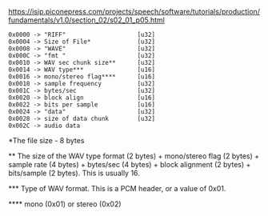 https://isip.piconepress.com/projects/speech/software/tutorials/production/fundamentals/v1.0/section_02/s02_01_p05.html

```
0x0000 -> "RIFF"                    [u32]
0x0004 -> Size of File*             [u32]
0x0008 -> "WAVE"                    [u32]
0x000C -> "fmt "                    [u32]
0x0010 -> WAV sec chunk size**      [u32]
0x0014 -> WAV type***               [u16] 
0x0016 -> mono/stereo flag****      [u16]
0x0018 -> sample frequency          [u32]
0x001C -> bytes/sec                 [u32]
0x0020 -> block align               [u16]
0x0022 -> bits per sample           [u16]
0x0024 -> "data"                    [u32]
0x0028 -> size of data chunk        [u32]
0x002C -> audio data
```
*The file size - 8 bytes

** The size of the WAV type format (2 bytes) + mono/stereo flag (2 bytes) + sample rate (4 bytes) + bytes/sec (4 bytes) + block alignment (2 bytes) + bits/sample (2 bytes). This is usually 16. 

*** Type of WAV format. This is a PCM header, or a value of 0x01. 

**** mono (0x01) or stereo (0x02) 
